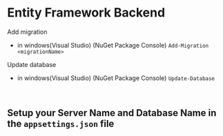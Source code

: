 # Entity Framework Backend
Add migration 
-   in windows(Visual Studio) (NuGet Package Console) `Add-Migration <migrationName>`

Update database 
-   in windows(Visual Studio) (NuGet Package Console) `Update-Database`
<br>

## Setup your Server Name and Database Name in the `appsettings.json` file
